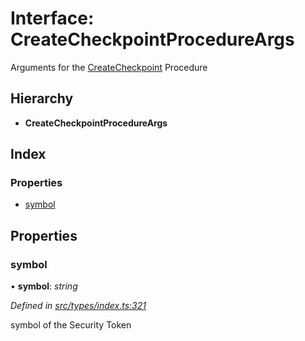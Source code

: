 # Interface: CreateCheckpointProcedureArgs

Arguments for the [CreateCheckpoint](../enums/_types_index_.proceduretype.md#createcheckpoint) Procedure

## Hierarchy

* **CreateCheckpointProcedureArgs**

## Index

### Properties

* [symbol](_types_index_.createcheckpointprocedureargs.md#symbol)

## Properties

###  symbol

• **symbol**: *string*

*Defined in [src/types/index.ts:321](https://github.com/PolymathNetwork/polymath-sdk/blob/45453ad/src/types/index.ts#L321)*

symbol of the Security Token

